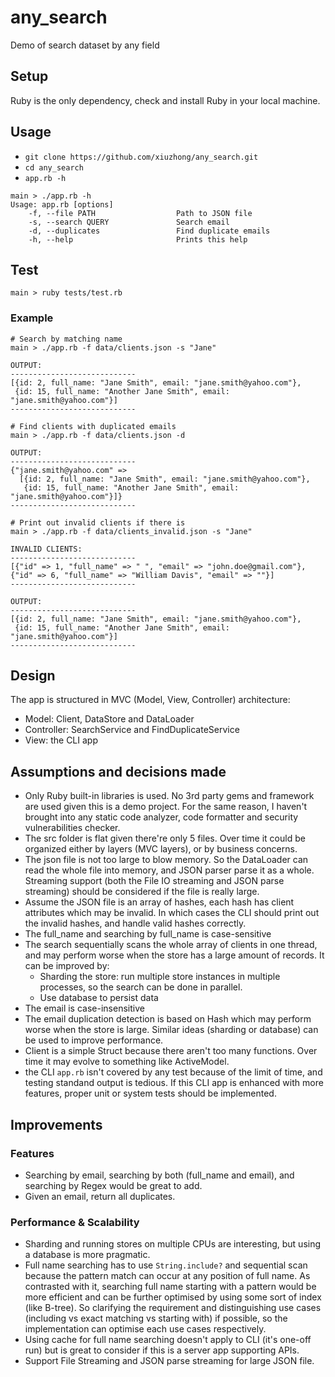 # any_search

Demo of search dataset by any field

## Setup

Ruby is the only dependency, check and install Ruby in your local machine.

## Usage

- `git clone https://github.com/xiuzhong/any_search.git`
- `cd any_search`
- `app.rb -h`

```shell
main > ./app.rb -h
Usage: app.rb [options]
    -f, --file PATH                  Path to JSON file
    -s, --search QUERY               Search email
    -d, --duplicates                 Find duplicate emails
    -h, --help                       Prints this help
```

## Test

```shell
main > ruby tests/test.rb
```


### Example

```shell
# Search by matching name
main > ./app.rb -f data/clients.json -s "Jane"

OUTPUT:
----------------------------
[{id: 2, full_name: "Jane Smith", email: "jane.smith@yahoo.com"},
 {id: 15, full_name: "Another Jane Smith", email: "jane.smith@yahoo.com"}]
----------------------------

# Find clients with duplicated emails
main > ./app.rb -f data/clients.json -d

OUTPUT:
----------------------------
{"jane.smith@yahoo.com" =>
  [{id: 2, full_name: "Jane Smith", email: "jane.smith@yahoo.com"},
   {id: 15, full_name: "Another Jane Smith", email: "jane.smith@yahoo.com"}]}
----------------------------

# Print out invalid clients if there is
main > ./app.rb -f data/clients_invalid.json -s "Jane"

INVALID CLIENTS:
----------------------------
[{"id" => 1, "full_name" => " ", "email" => "john.doe@gmail.com"}, {"id" => 6, "full_name" => "William Davis", "email" => ""}]
----------------------------

OUTPUT:
----------------------------
[{id: 2, full_name: "Jane Smith", email: "jane.smith@yahoo.com"},
 {id: 15, full_name: "Another Jane Smith", email: "jane.smith@yahoo.com"}]
----------------------------
```

## Design

The app is structured in MVC (Model, View, Controller) architecture:

- Model: Client, DataStore and DataLoader
- Controller: SearchService and FindDuplicateService
- View: the CLI app

## Assumptions and decisions made

- Only Ruby built-in libraries is used. No 3rd party gems and framework are used given this is a demo project. For the same reason, I haven't brought into any static code analyzer, code formatter and security vulnerabilities checker.
- The src folder is flat given there're only 5 files. Over time it could be organized either by layers (MVC layers), or by business concerns.
- The json file is not too large to blow memory. So the DataLoader can read the whole file into memory, and JSON parser parse it as a whole. Streaming support (both the File IO streaming and JSON parse streaming) should be considered if the file is really large.
- Assume the JSON file is an array of hashes, each hash has client attributes which may be invalid. In which cases the CLI should print out the invalid hashes, and handle valid hashes correctly.
- The full_name and searching by full_name is case-sensitive
- The search sequentially scans the whole array of clients in one thread, and may perform worse when the store has a large amount of records. It can be improved by:
  - Sharding the store: run multiple store instances in multiple processes, so the search can be done in parallel.
  - Use database to persist data
- The email is case-insensitive
- The email duplication detection is based on Hash which may perform worse when the store is large. Similar ideas (sharding or database) can be used to improve performance.
- Client is a simple Struct because there aren't too many functions. Over time it may evolve to something like ActiveModel.
- the CLI `app.rb` isn't covered by any test because of the limit of time, and testing standand output is tedious. If this CLI app is enhanced with more features, proper unit or system tests should be implemented.

## Improvements

### Features

- Searching by email, searching by both (full_name and email), and searching by Regex would be great to add.
- Given an email, return all duplicates.

### Performance & Scalability

- Sharding and running stores on multiple CPUs are interesting, but using a database is more pragmatic.
- Full name searching has to use `String.include?` and sequential scan because the pattern match can occur at any position of full name. As contrasted with it, searching full name starting with a pattern would be more efficient and can be further optimised by using some sort of index (like B-tree). So clarifying the requirement and distinguishing use cases (including vs exact matching vs starting with) if possible, so the implementation can optimise each use cases respectively.
- Using cache for full name searching doesn't apply to CLI (it's one-off run) but is great to consider if this is a server app supporting APIs.
- Support File Streaming and JSON parse streaming for large JSON file.
